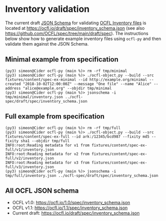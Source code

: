 # Inventory validation

The current draft [JSON Schema](https://json-schema.org/specification) for validating [OCFL Inventory files](https://ocfl.io/draft/spec/#inventory) is located at <https://ocfl.io/draft/spec/inventory_schema.json> (see also <https://github.com/OCFL/spec/tree/main/draft/spec>). The instructions below show how to generate example inventory files using `ocfl-py` and then validate them against the JSON Schema.

## Minimal example from specification

```
(py3) simeon@Cider ocfl-py (main %)> rm -rf tmp/minimal
(py3) simeon@Cider ocfl-py (main %)> ./ocfl-object.py --build --src fixtures/content/spec-ex-minimal --id http://example.org/minimal --created "2018-10-02T12:00:00Z" --message "One file" --name "Alice" --address "alice@example.org" --objdir tmp/minimal
(py3) simeon@Cider ocfl-py (main %)> jsonschema -i tmp/minimal/inventory.json ../ocfl-spec/draft/spec/inventory_schema.json
```

## Full example from specification

```
(py3) simeon@Cider ocfl-py (main %)> rm -rf tmp/full
(py3) simeon@Cider ocfl-py (main %)> ./ocfl-object.py --build --src fixtures/content/spec-ex-full --id ark:/12345/bcd987 --fixity md5 --fixity sha1 --objdir tmp/full
INFO:root:Reading metadata for v1 from fixtures/content/spec-ex-full/v1/inventory.json
INFO:root:Reading metadata for v2 from fixtures/content/spec-ex-full/v2/inventory.json
INFO:root:Reading metadata for v3 from fixtures/content/spec-ex-full/v3/inventory.json
(py3) simeon@Cider ocfl-py (main %)> jsonschema -i tmp/full/inventory.json ../ocfl-spec/draft/spec/inventory_schema.json
```

## All OCFL JSON schema

* OCFL v1.0: <https://ocfl.io/1.0/spec/inventory_schema.json>
* OCFL v1.1: <https://ocfl.io/1.1/spec/inventory_schema.json>
* Current draft: <https://ocfl.io/draft/spec/inventory_schema.json>
